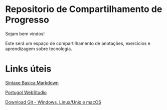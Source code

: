 # Repositorio de Compartilhamento de Progresso
Sejam bem vindos!

Este será um espaço de compartilhamento de anotações, exercícios e aprendizagem sobre tecnologia.

# Links úteis
[Sintaxe Basica Markdown](https://www.markdownguide.org/basic-syntax/)

[Portugol WebStudio](https://portugol-webstudio.cubos.io/ide)

[Download Git - Windows, Linux/Unix e macOS](https://git-scm.com/downloads)
